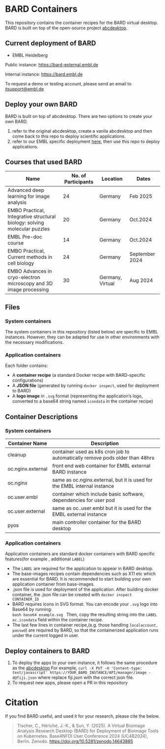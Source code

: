 # BARD Containers

This repository contains the container recipes for the BARD virtual desktop. BARD is built on top of the open-source project [abcdesktop](https://www.abcdesktop.io/).
## Current deployment of BARD

 - EMBL Heidelberg
   
Public instance: https://bard-external.embl.de

Internal instance:   https://bard.embl.de

To request a demo or testing account, please send an email to itsupport@embl.de

## Deploy your own BARD
BARD is built on top of abcdesktop. There are two options to create your own BARD.
1. refer to the original abcdesktop, create a vanila abcdesktop and then come back to this repo to deploy scientific applications.
2. refer to our EMBL specific deployment [here](https://git.embl.de/grp-cbbcs/abcdesktop-config), then use this repo to deploy applications.

## Courses that used BARD
|Name|No. of Participants  |Location| Dates|
|--|--|--|--|
| Advanced deep learning for image analysis |24  | Germany| Feb 2025|
|EMBO Practical, Integrative structural biology: solving molecular puzzles| 20|Germany|Oct.2024|
|EMBL Pre-doc course| 14|Germany|Oct.2024|
| EMBO Practical, Current methods in cell biology |24  | Germany| September 2024|
| EMBO Advances in cryo-electron microscopy and 3D image processing |30  | Germany, Virtual| Aug 2024|


## Files

### System containers
The system containers in this repository (listed below) are specific to EMBL instances. However, they can be adapted for use in other environments with the necessary modifications.

### Application containers
Each folder contains:
-   A **container recipe** (a standard Docker recipe with BARD-specific configurations)
-   A **JSON file** (generated by running `docker inspect`, used for deployment to BARD)
-   A **logo image** in `.svg` format (representing the application’s logo, converted to a base64 string named `icondata` in the container recipe)


## Container Descriptions
### System containers
|Container Name|Description  |
|--|--|
|cleanup |container used as k8s cron job to automatically remove pods older than 48hrs|
|oc.nginx.external | front end web container for EMBL external BARD instance |
|oc.nginx| same as oc.nginx.external, but it is used for the EMBL internal instance|
|oc.user.embl| container which include basic software, dependencies for user pod |
|oc.user.external| same as oc..user.embl but it is used for the EMBL external instance |
|pyos | main controller container for the BARD desktop|

### Application containers
Application containers are standard docker containers with BARD specific features(for example , additional `LABEL`)
- The `LABEL` are required for the application to appear in BARD desktop.
- The base-images recipes contain dependencies such as X11 etc which are essential for BARD.  It is recommended to start building your own application container from base-images.
- .json file is used for deployment of the application.  After building docker container, the .json file can be created with `docker inspect CONTAINER_ID`
- BARD requires icons in SVG format. You can encode your `.svg` logo into Base64 by running:  
`bash base64 example.svg ` Then, copy the resulting string into the `LABEL oc.icondata` field within the container recipe.
- The last few lines in container recipe,(e.g. those handling `localaccount, passwd`) are required by BARD, so that the containerized application runs under the current logged in user.

## Deploy containers to BARD
1. To deploy the apps to your own instance, it follows the same procedure as the [abcdesktop](abcdesktop.io) For example,
`curl -X PUT -H 'Content-type: text/javascript' https://YOUR_BARD_INSTANCE/API/manager/image -d@fiji.json`
where replace fiji.json with the correct json file.
2. To request new apps, please open a PR in this repository




# Citation
If you find BARD useful, and used it for your research, please cite the below.

> Tischer, C., Hériché, J.-K., & Sun, Y. (2025). A Virtual Bioimage Analysis Research Desktop (BARD) for Deployment of Bioimage Tools on Kubernetes. Base4NFDI User Conference 2024 (UC4B2024), Berlin. Zenodo. https://doi.org/10.5281/zenodo.14643885



